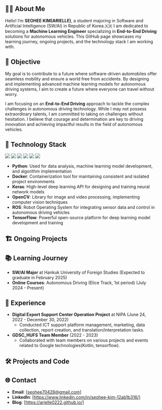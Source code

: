 ## 🧑‍💻 About Me

Hello! I’m **SEOHEE KIM(ARIELLE)**, a student majoring in Software and Artificial Intelligence (SW/AI) in Republic of Korea.🇰🇷 I am dedicated to becoming a **Machine Learning Engineer** specializing in **End-to-End Driving** solutions for autonomous vehicles. This GitHub page showcases my learning journey, ongoing projects, and the technology stack I am working with.

## 🚀 Objective

My goal is to contribute to a future where software-driven automobiles offer seamless mobility and ensure a world free from accidents. By designing and implementing advanced machine learning models for autonomous driving systems, I aim to create a future where everyone can travel without worry. 

I am focusing on an **End-to-End Driving** approach to tackle the complex challenges in autonomous driving technology. While I may not possess extraordinary talents, I am committed to taking on challenges without hesitation. I believe that courage and determination are key to driving innovation and achieving impactful results in the field of autonomous vehicles.

## 🔧 Technology Stack

<div align="left">
    <img src="https://img.shields.io/badge/Python-3776AB?style=flat&logo=Python&logoColor=white" />
    <img src="https://img.shields.io/badge/Docker-2496ED?style=flat&logo=Docker&logoColor=white" />
    <img src="https://img.shields.io/badge/Keras-D00000?style=flat&logo=Keras&logoColor=white" />
    <img src="https://img.shields.io/badge/OpenCV-5C3EE8?style=flat&logo=OpenCV&logoColor=white" />
    <img src="https://img.shields.io/badge/ROS-22314E?style=flat&logo=ROS&logoColor=white" />
    <img src="https://img.shields.io/badge/TensorFlow-FF6F00?style=flat&logo=TensorFlow&logoColor=white" />
</div>

- **Python**: Used for data analysis, machine learning model development, and algorithm implementation
- **Docker**: Containerization tool for maintaining consistent and isolated project environments
- **Keras**: High-level deep learning API for designing and training neural network models
- **OpenCV**: Library for image and video processing, implementing computer vision techniques
- **ROS**: Robot Operating System for integrating sensor data and control in autonomous driving vehicles
- **TensorFlow**: Powerful open-source platform for deep learning model development and training

## 🏗️ Ongoing Projects


## 📚 Learning Journey

- **SW/AI Major** at Hankuk University of Foreign Studies (Expected to graduate in February 2025)
- **Online Courses**: Autonomous Driving (Elice Track, 1st period) (July 2024 - Present)

## 💼 Experience

- **Digital Export Support Center Operation Project** at NIPA (June 24, 2022 - December 30, 2022)
  - Conducted ICT support platform management, marketing, data collection, report creation, and translation/interpretation tasks.
- **GDSC_HUFS Team Member** (2022 - 2023)
  - Collaborated with team members on various projects and events related to Google technologies(Kotlin, tensorflow).
   
## 🛠️ Projects and Code


## 🌐 Contact

- **Email**: [seohee70428@gmail.com]
- **LinkedIn**: [https://www.linkedin.com/in/seohee-kim-12ab1b316/]
- **Blog**: [https://arielle0222.github.io/]
